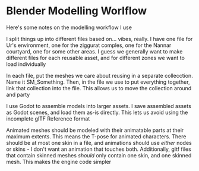 # Blender Modelling Worlflow

Here's some notes on the modelling workflow I use

I split things up into different files based on... vibes, really. I have one file for Ur's environment, one for the ziggurat comples, one for the Nannar courtyard, one for some other areas. I guess we generally want to make different files for each reusable asset, and for different zones we want to load individually

In each file, put the meshes we care about reusing in a separate collecction. Name it SM_Something. Then, in the file we use to put everything together, link that collection into the file. This allows us to move the collection around and party

I use Godot to assemble models into larger assets. I save assembled assets as Godot scenes, and load them as-is directly. This lets us avoid using the incomplete glTF Reference format

Animated meshes should be modeled with their animatable parts at their maximum extents. This means the T-pose for animated characters. There should be at most one skin in a file, and animations should use _either_ nodes or skins - I don't want an animation that touches both. Additionally, gltf files that contain skinned meshes _should_ only contain one skin, and one skinned mesh. This makes the engine code simpler
